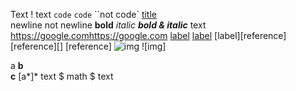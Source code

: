 Text \! text `code` ``code`` ``not code` [title](label)  
newline
not newline
**bold**
*italic*
***bold & italic***
text <https://google.com>https://google.com
[label](https://google.com) [label](https://google.com 'url')
[label][reference]
[reference][] [reference]
![img](https://google.com) ![img]
<!-- comm
ent -->
a **b  
c**
[a*]*
text $ math $ text